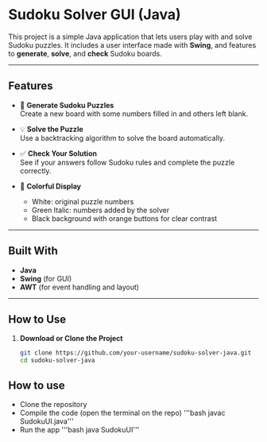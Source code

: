 # Sudoku Solver GUI (Java)

This project is a simple Java application that lets users play with and solve Sudoku puzzles. It includes a user interface made with **Swing**, and features to **generate**, **solve**, and **check** Sudoku boards.

---

## Features

- 🧩 **Generate Sudoku Puzzles**  
  Create a new board with some numbers filled in and others left blank.

- 💡 **Solve the Puzzle**  
  Use a backtracking algorithm to solve the board automatically.

- ✅ **Check Your Solution**  
  See if your answers follow Sudoku rules and complete the puzzle correctly.

- 🎨 **Colorful Display**  
  - White: original puzzle numbers  
  - Green Italic: numbers added by the solver  
  - Black background with orange buttons for clear contrast

---

## Built With

- **Java**
- **Swing** (for GUI)
- **AWT** (for event handling and layout)

---

## How to Use

1. **Download or Clone the Project**
   ```bash
   git clone https://github.com/your-username/sudoku-solver-java.git
   cd sudoku-solver-java
## How to use
- Clone the repository
- Compile the code (open the terminal on the repo) '''bash javac SudokuUI.java'''
- Run the app '''bash java SudokuUI'''
